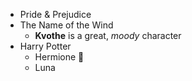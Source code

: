 * Pride & Prejudice
* The Name of the Wind
  * **Kvothe** is a great, _moody_ character
* Harry Potter
  * Hermione :girl:
  * Luna
